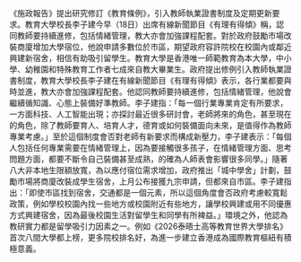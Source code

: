 《施政報告》提出研究修訂《教育條例》，引入教師執業證書制度及定期更新要求。教育大學校長李子建今早（18日）出席有線新聞節目《有理有得傾》稱，認同教師要持續進修，包括情緒管理，教大亦會加強課程配套。對於政府鼓勵市場改裝商廈增加大學宿位，他說申請多數位於市區，期望政府容許院校在校園內或鄰近興建新宿舍，相信有助吸引留學生。教育大學是香港唯一師範教育為本大學，中小學、幼稚園和特殊教育工作者七成來自教大畢業生。政府提出修例引入教師執業證書制度，教育大學校長李子建在有線新聞節目《有理有得傾》表示，各行業都要與時並進，教大亦會加強課程配套。他認同教師要持續進修，包括情緒管理，他說會繼續循知識、心態上裝備好準教師。李子建指：「每一個行業專業肯定有所要求，一方面科技、人工智能出現；亦探討最近很多研討會，老師將來的角色，甚至現在的角色，除了教師要育人、培育人才，德育或如何裝備面向未來，是值得作為教師專業考慮。」至於這個制度會否對老師有新要求而構成新壓力，李子建表示：「每個人包括任何專業需要在情緒管理上，因為要接觸很多孩子，在情緒管理方面、思考問題方面，都要不斷令自己裝備甚至成熟，的確為人師表會影響很多同學。」隨著八大非本地生限額放寬，為以應付宿位需求增加，政府推出「城中學舍」計劃，鼓勵市場將商廈改裝成學生宿舍，上月公布接獲九宗申請，但都來自市區。李子建指出：「即使市區找到宿舍，交通都是一個元素，所以這個角度會否政府考慮較寬鬆政策，例如學校校園內找一些地方或校園附近有些地方，讓學校興建或用不同優惠方式興建宿舍，因為最後校園生活對留學生和同學有所裨益。」環境之外，他認為教研實力都是留學吸引力因素之一。例如《2026泰晤士高等教育世界大學排名》首次八間大學都上榜，更多院校排名好，為進一步建立香港成為國際教育樞紐有積極意義。